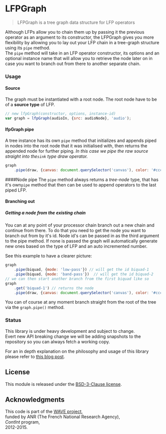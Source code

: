 # LFPGraph

> LFPGraph is a tree graph data structure for LFP operators

Although LFPs allow you to chain them up by passing it the previous operator as an argument to its constructor, the LFPGraph gives you more flexibility by allowing you to lay out your LFP chain in a tree-graph structure using its `pipe` method.  
The `pipe` method will take in an LFP operator constructor, its options and an optional instance name that will allow you to retrieve the node later on in case you want to branch out from there to another separate chain.

### Usage

#### Source
The graph must be instantiated with a root node. The root node have to be of a **source type** of LFP.  

```js
// new lfpGraph(constructor, options, instance-id)
var graph = lfpGraph(audioIn, {src: audioNode}, 'audio'); 
```
#### lfpGraph pipe
A tree instance has its own `pipe` method that initializes and appends piped in nodes into the root node that it was initialised with, then returns the appended node for further piping.
_In this case we pipe the raw source straight into the`sink` type draw operator._

```js
graph
	.pipe(draw, {canvas: document.querySelector('canvas'), color: '#cccccc'});
```

####Node pipe
The `pipe` method always returns a *tree-node* type, that has it's own`pipe` method that then can be used to append operators to the last piped LFP.

#### Branching out

##### Getting a node from the existing chain
You can at any point of your processor chain branch out a new chain and continue from there.  To do that you need to get the node you want to branch out from by it's id.
Node id's can be passed in as the third argument to the pipe method. If none is passed the graph will automatically generate new ones based on the type of LFP and an auto incremented number.  

See this example to have a clearer picture:

```js
graph
	.pipe(biquad, {mode: 'low-pass'}) // will get the id biquad-1
	.pipe(biquad, {mode: 'band-pass'})  // will get the id biquad-2
// we can then start another branch from the first biquad like so
graph
	.get('biquad-1') // returns the node
	.pipe(draw, {canvas: document.querySelector('canvas'), color: '#cccccc'});
```

You can of course at any moment branch straight from the root of the tree via the `graph.pipe()` method.

### Status

This library is under heavy development and subject to change.  
Evert new API breaking change we will be adding snapshots to the repository so you can always fetch a working copy.

For an in depth  explanation on the philosophy and usage of this library please refer to [this blog post](http://wave.ircam.fr/publications/low-frequency-processors/).
## License
This module is released under the [BSD-3-Clause license](http://opensource.org/licenses/BSD-3-Clause).
## Acknowledgments
This code is part of the [WAVE project](http://wave.ircam.fr),  
funded by ANR (The French National Research Agency),  
_ContInt_ program,  
2012-2015.
